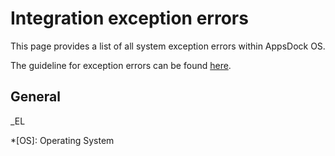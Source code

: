 # Integration exception errors

This page provides a list of all system exception errors within AppsDock OS.

The guideline for exception errors can be found [here](../gettingstarted/guidelines/exception-errors).

## General

_EL

*[OS]: Operating System
